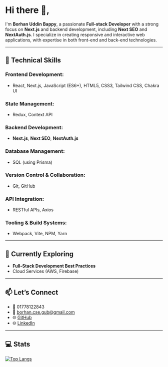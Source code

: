 # Hi there 👋,

I'm **Borhan Uddin Bappy**, a passionate **Full-stack Developer** with a strong focus on **Next.js** and backend development, including **Next SEO** and **NextAuth.js**. I specialize in creating responsive and interactive web applications, with expertise in both front-end and back-end technologies.

---

## 🚀 Technical Skills

### Frontend Development:
- React, Next.js, JavaScript (ES6+), HTML5, CSS3, Tailwind CSS, Chakra UI

### State Management:
- Redux, Context API

### Backend Development:
- **Next.js**, **Next SEO**, **NextAuth.js**

### Database Management:
- SQL (using Prisma)

### Version Control & Collaboration:
- Git, GitHub

### API Integration:
- RESTful APIs, Axios

### Tooling & Build Systems:
- Webpack, Vite, NPM, Yarn

---

## 🌱 Currently Exploring

- **Full-Stack Development Best Practices**
- Cloud Services (AWS, Firebase)

---


## 📫 Let’s Connect

- 📱 01778122843
- 📧 borhan.cse.gub@gmail.com
- 🌐 [GitHub](https://github.com/BorhanBappy)
- 🌐 [LinkedIn](https://www.linkedin.com/in/borhan-uddin-537a3417b/)

---

## 💻 Stats

[![Top Langs](https://github-readme-stats.vercel.app/api/top-langs/?username=BorhanBappy)](https://github.com/anuraghazra/github-readme-stats)

<p align="left">
  <img src="https://komarev.com/ghpvc/?username=BorhanBappy&label=Profile%20views&color=green&style=flat" alt="Borhan
